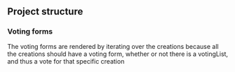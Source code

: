 #
## Project structure
### Voting forms
The voting forms are rendered by iterating over the creations because all the creations should have a voting form, whether or not there is a votingList, and thus a vote for that specific creation